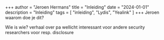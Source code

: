 +++
author = "Jeroen Hermans"
title = "Inleiding"
date = "2024-01-01"
description = "Inleiding"
tags = [
    "inleiding", "Lydis", "Yealink"
]
+++
Jeroen waarom doe je dit?
<!--more-->
Wie is wie?
verhaal over pa
wellicht interessant voor andere security researchers voor resp. disclosure
